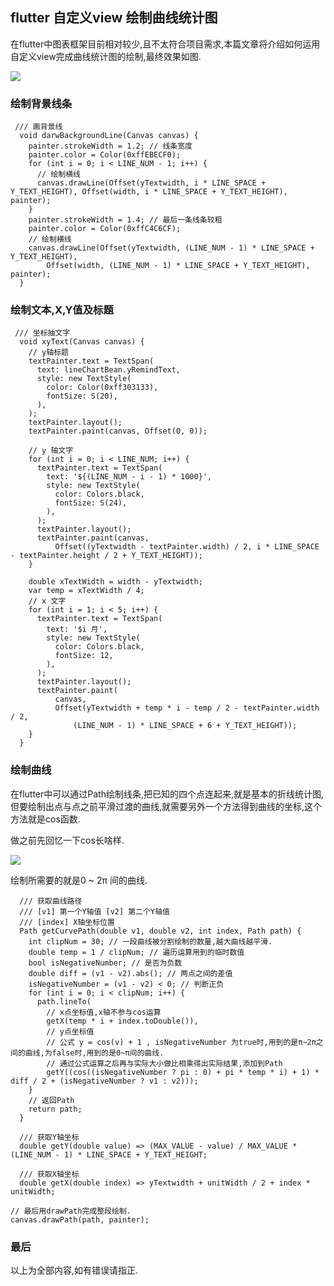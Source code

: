 ## flutter 自定义view 绘制曲线统计图

在flutter中图表框架目前相对较少,且不太符合项目需求,本篇文章将介绍如何运用自定义view完成曲线统计图的绘制,最终效果如图.
    
![](https://user-gold-cdn.xitu.io/2019/9/19/16d483b2ffab8220?w=680&h=626&f=png&s=60220)

### 绘制背景线条
```
 /// 画背景线
  void darwBackgroundLine(Canvas canvas) {
    painter.strokeWidth = 1.2; // 线条宽度
    painter.color = Color(0xffEBECF0);
    for (int i = 0; i < LINE_NUM - 1; i++) {
      // 绘制横线
      canvas.drawLine(Offset(yTextwidth, i * LINE_SPACE + Y_TEXT_HEIGHT), Offset(width, i * LINE_SPACE + Y_TEXT_HEIGHT), painter);
    }
    painter.strokeWidth = 1.4; // 最后一条线条较粗
    painter.color = Color(0xffC4C6CF);
    // 绘制横线
    canvas.drawLine(Offset(yTextwidth, (LINE_NUM - 1) * LINE_SPACE + Y_TEXT_HEIGHT),
        Offset(width, (LINE_NUM - 1) * LINE_SPACE + Y_TEXT_HEIGHT), painter);
  }
```

### 绘制文本,X,Y值及标题
```
 /// 坐标抽文字
  void xyText(Canvas canvas) {
    // y轴标题
    textPainter.text = TextSpan(
      text: lineChartBean.yRemindText,
      style: new TextStyle(
        color: Color(0xff303133),
        fontSize: S(20),
      ),
    );
    textPainter.layout();
    textPainter.paint(canvas, Offset(0, 0));

    // y 轴文字
    for (int i = 0; i < LINE_NUM; i++) {
      textPainter.text = TextSpan(
        text: '${(LINE_NUM - i - 1) * 1000}',
        style: new TextStyle(
          color: Colors.black,
          fontSize: S(24),
        ),
      );
      textPainter.layout();
      textPainter.paint(canvas,
          Offset((yTextwidth - textPainter.width) / 2, i * LINE_SPACE - textPainter.height / 2 + Y_TEXT_HEIGHT));
    }

    double xTextWidth = width - yTextwidth;
    var temp = xTextWidth / 4;
    // x 文字
    for (int i = 1; i < 5; i++) {
      textPainter.text = TextSpan(
        text: '$i 月',
        style: new TextStyle(
          color: Colors.black,
          fontSize: 12,
        ),
      );
      textPainter.layout();
      textPainter.paint(
          canvas,
          Offset(yTextwidth + temp * i - temp / 2 - textPainter.width / 2,
              (LINE_NUM - 1) * LINE_SPACE + 6 + Y_TEXT_HEIGHT));
    }
  }
```

### 绘制曲线

  在flutter中可以通过Path绘制线条,把已知的四个点连起来,就是基本的折线统计图,但要绘制出点与点之前平滑过渡的曲线,就需要另外一个方法得到曲线的坐标,这个方法就是cos函数.
 
做之前先回忆一下cos长啥样.

![](https://user-gold-cdn.xitu.io/2019/9/19/16d486a1b3f5990b?w=466&h=225&f=png&s=69132)


绘制所需要的就是0 ~ 2π 间的曲线.


```
  /// 获取曲线路径
  /// [v1] 第一个Y轴值 [v2] 第二个Y轴值
  /// [index] X轴坐标位置
  Path getCurvePath(double v1, double v2, int index, Path path) {
    int clipNum = 30; // 一段曲线被分割绘制的数量,越大曲线越平滑.
    double temp = 1 / clipNum; // 遍历运算用到的临时数值
    bool isNegativeNumber; // 是否为负数
    double diff = (v1 - v2).abs(); // 两点之间的差值
    isNegativeNumber = (v1 - v2) < 0; // 判断正负
    for (int i = 0; i < clipNum; i++) {
      path.lineTo(
        // x点坐标值,x轴不参与cos运算
        getX(temp * i + index.toDouble()),
        // y点坐标值
        // 公式 y = cos(v) + 1 , isNegativeNumber 为true时,用到的是π~2π之间的曲线,为false时,用到的是0~π间的曲线.
        // 通过公式运算之后再与实际大小做比相乘得出实际结果,添加到Path
        getY((cos((isNegativeNumber ? pi : 0) + pi * temp * i) + 1) * diff / 2 + (isNegativeNumber ? v1 : v2)));
    }
    // 返回Path
    return path;
  }

  /// 获取Y轴坐标
  double getY(double value) => (MAX_VALUE - value) / MAX_VALUE * (LINE_NUM - 1) * LINE_SPACE + Y_TEXT_HEIGHT;

  /// 获取X轴坐标
  double getX(double index) => yTextwidth + unitWidth / 2 + index * unitWidth;

```

```
// 最后用drawPath完成整段绘制.
canvas.drawPath(path, painter);
```
### 最后
以上为全部内容,如有错误请指正.

